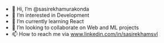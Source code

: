 - 👋 Hi, I’m @sasirekhamurakonda
- 👀 I’m interested in Development
- 🌱 I’m currently learning React
- 💞️ I’m looking to collaborate on Web and ML projects
- 📫 How to reach me via www.linkedin.com/in/sasirekhamsvl

<!---
sasirekhamurakonda/sasirekhamurakonda is a ✨ special ✨ repository because its `README.md` (this file) appears on your GitHub profile.
You can click the Preview link to take a look at your changes.
--->
